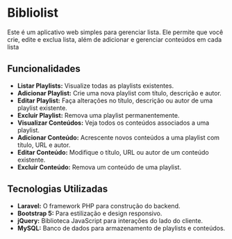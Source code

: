 # Bibliolist
Este é um aplicativo web simples para gerenciar lista. Ele permite que você crie, edite e exclua lista, além de adicionar e gerenciar conteúdos em cada lista
## Funcionalidades

- **Listar Playlists:** Visualize todas as playlists existentes.
- **Adicionar Playlist:** Crie uma nova playlist com título, descrição e autor.
- **Editar Playlist:** Faça alterações no título, descrição ou autor de uma playlist existente.
- **Excluir Playlist:** Remova uma playlist permanentemente.
- **Visualizar Conteúdos:** Veja todos os conteúdos associados a uma playlist.
- **Adicionar Conteúdo:** Acrescente novos conteúdos a uma playlist com título, URL e autor.
- **Editar Conteúdo:** Modifique o título, URL ou autor de um conteúdo existente.
- **Excluir Conteúdo:** Remova um conteúdo de uma playlist.

## Tecnologias Utilizadas

- **Laravel:** O framework PHP para construção do backend.
- **Bootstrap 5:** Para estilização e design responsivo.
- **jQuery:** Biblioteca JavaScript para interações do lado do cliente.
- **MySQL:** Banco de dados para armazenamento de playlists e conteúdos.
